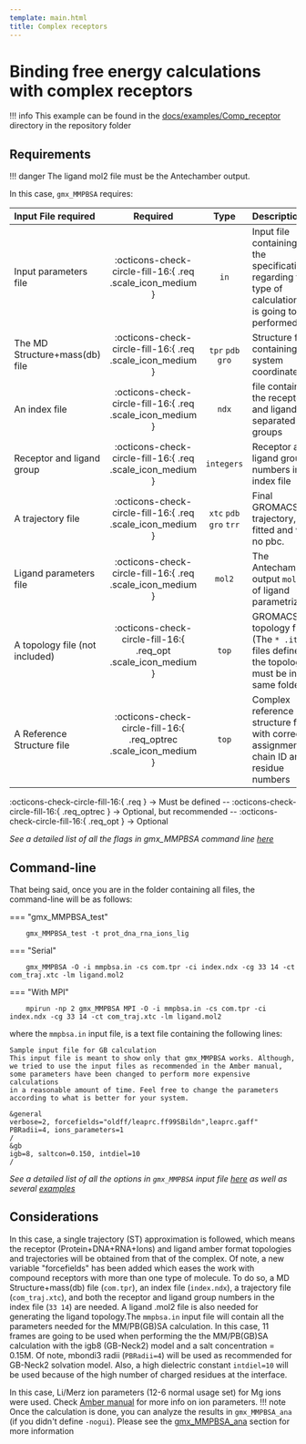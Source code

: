 ```yaml
---
template: main.html
title: Complex receptors
---
```


# Binding free energy calculations with complex receptors

!!! info
    This example can be found in the [docs/examples/Comp_receptor][6] directory in the repository folder

## Requirements
!!! danger
    The ligand mol2 file must be the Antechamber output.

In this case, `gmx_MMPBSA` requires:

| Input File required            | Required |           Type             | Description |
|:-------------------------------|:--------:|:--------------------------:|:-------------------------------------------------------------------------------------------------------------|
| Input parameters file          | :octicons-check-circle-fill-16:{ .req .scale_icon_medium } |           `in`          | Input file containing all the specifications regarding the type of calculation that is going to be performed |
| The MD Structure+mass(db) file | :octicons-check-circle-fill-16:{ .req .scale_icon_medium } |    `tpr` `pdb` `gro`    | Structure file containing the system coordinates |
| An index file                  | :octicons-check-circle-fill-16:{ .req .scale_icon_medium } |          `ndx`    | file containing the receptor and ligand in separated groups |
| Receptor and ligand group      | :octicons-check-circle-fill-16:{ .req .scale_icon_medium } |        `integers`       | Receptor and ligand group numbers in the index file |
| A trajectory file              | :octicons-check-circle-fill-16:{ .req .scale_icon_medium } | `xtc` `pdb` `gro` `trr` | Final GROMACS MD trajectory, fitted and with no pbc. |
| Ligand parameters file         | :octicons-check-circle-fill-16:{ .req .scale_icon_medium } |          `mol2`         | The Antechamber output  `mol2` file of ligand parametrization|
| A topology file (not included) | :octicons-check-circle-fill-16:{ .req_opt .scale_icon_medium }    |           `top`         | GROMACS topology file (The `* .itp` files defined in the topology must be in the same folder |
| A Reference Structure file     | :octicons-check-circle-fill-16:{ .req_optrec .scale_icon_medium } |           `top`         | Complex reference structure file with correct assignment of chain ID and residue numbers |
              
:octicons-check-circle-fill-16:{ .req } -> Must be defined -- :octicons-check-circle-fill-16:{ .req_optrec } -> 
Optional, but recommended -- :octicons-check-circle-fill-16:{ .req_opt } -> Optional

_See a detailed list of all the flags in gmx_MMPBSA command line [here][1]_

## Command-line
That being said, once you are in the folder containing all files, the command-line will be as follows:

=== "gmx_MMPBSA_test"

        gmx_MMPBSA_test -t prot_dna_rna_ions_lig

=== "Serial"

        gmx_MMPBSA -O -i mmpbsa.in -cs com.tpr -ci index.ndx -cg 33 14 -ct com_traj.xtc -lm ligand.mol2

=== "With MPI"

        mpirun -np 2 gmx_MMPBSA MPI -O -i mmpbsa.in -cs com.tpr -ci index.ndx -cg 33 14 -ct com_traj.xtc -lm ligand.mol2

where the `mmpbsa.in` input file, is a text file containing the following lines:

``` linenums="1"
Sample input file for GB calculation
This input file is meant to show only that gmx_MMPBSA works. Although, 
we tried to use the input files as recommended in the Amber manual, 
some parameters have been changed to perform more expensive calculations
in a reasonable amount of time. Feel free to change the parameters 
according to what is better for your system.

&general
verbose=2, forcefields="oldff/leaprc.ff99SBildn",leaprc.gaff"
PBRadii=4, ions_parameters=1
/
&gb
igb=8, saltcon=0.150, intdiel=10
/
```

_See a detailed list of all the options in `gmx_MMPBSA` input file [here][2] as well as several [examples][3]_


## Considerations
In this case, a single trajectory (ST) approximation is followed, which means the receptor (Protein+DNA+RNA+Ions) and 
ligand amber format topologies and trajectories will be obtained from that of the complex. Of note, a new variable 
"forcefields" has been added which eases the work with compound receptors with more than one type of molecule.
To do so, a MD Structure+mass(db) file (`com.tpr`), an index file (`index.ndx`), a trajectory file (`com_traj.xtc`), and
both the receptor and ligand group numbers in the index file (`33 14`) are needed. A ligand .mol2 file is also needed 
for generating the ligand topology.The `mmpbsa.in` input file will contain all  the parameters needed for the 
MM/PB(GB)SA calculation. In this case, 11 frames are going to be used when performing the the MM/PB(GB)SA calculation 
with the igb8 (GB-Neck2) model and a salt concentration = 0.15M. Of note, mbondi3 radii (`PBRadii=4`) will be used as 
recommended for GB-Neck2 solvation model. Also, a high dielectric constant `intdiel=10` will be used because of the 
high number of charged residues at the interface.

In this case, Li/Merz ion parameters (12-6 normal usage set) for Mg ions were used. Check 
[Amber manual](https://ambermd.org/doc12/Amber20.pdf#section.3.6) for more info on ion parameters.
!!! note
    Once the calculation is done, you can analyze the results in `gmx_MMPBSA_ana` (if you didn't define `-nogui`). 
    Please see the [gmx_MMPBSA_ana][4] section for more information
  
  [1]: ../../command-line.md#gmx_mmpbsa-command-line
  [2]: ../../input_file.md#the-input-file
  [3]: ../../input_file.md#sample-input-files
  [4]: ../../analyzer.md#gmx_mmpbsa_ana
  [6]: https://github.com/Valdes-Tresanco-MS/gmx_MMPBSA/tree/master/docs/examples/Comp_receptor
  [7]: ../../command-line.md#gmx_mmpbsa_test-command-line
